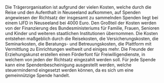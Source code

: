 Die Trägerorganisation ist aufgrund der vielen Kosten, welche durch die Reise und den Aufenthalt in Neuseeland aufkommen, auf Spenden angewiesen der Richtsatz der insgesamt zu sammelnden Spenden liegt bei einem IJFD in Neuseeland bei 4000 Euro. Den Großteil der Kosten werden von der Finanzierung des Bundesministeriums für Familie, Frauen, Senioren und Kinder und weiteren staatlichen Institutionen übernommen. Die Kosten entstehen maßgeblich durch die Reisekosten, die Versicherungskosten, die Seminarkosten, die Beratungs- und Betreuungskosten, die Plattform mit Vermittlung zu Einrichtungen weltweit und einiges mehr. Die Freunde der Erziehungskunst erstellen einen Förderfont für Freiwilligendienste, in welchem von jeden der Richtsatz eingezahlt werden soll. Für jede Spende kann eine Spendenbescheinigung ausgestellt werden, welche steuermindernd eingesetzt werden können, da es sich um eine gemeinnützige Spende handelt. 
